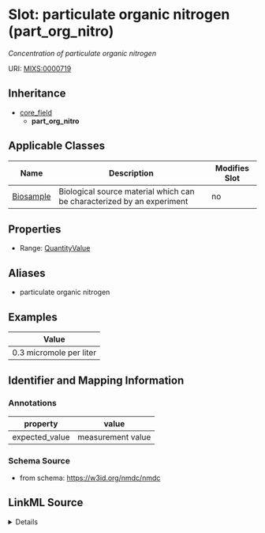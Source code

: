 # Slot: particulate organic nitrogen (part_org_nitro)


_Concentration of particulate organic nitrogen_



URI: [MIXS:0000719](https://w3id.org/mixs/0000719)




## Inheritance

* [core_field](core_field.md)
    * **part_org_nitro**





## Applicable Classes

| Name | Description | Modifies Slot |
| --- | --- | --- |
[Biosample](Biosample.md) | Biological source material which can be characterized by an experiment |  no  |







## Properties

* Range: [QuantityValue](QuantityValue.md)



## Aliases


* particulate organic nitrogen




## Examples

| Value |
| --- |
| 0.3 micromole per liter |

## Identifier and Mapping Information





### Annotations

| property | value |
| --- | --- |
| expected_value | measurement value || preferred_unit | microgram per liter, micromole per liter || occurrence | 1 |



### Schema Source


* from schema: https://w3id.org/nmdc/nmdc




## LinkML Source

<details>
```yaml
name: part_org_nitro
annotations:
  expected_value:
    tag: expected_value
    value: measurement value
  preferred_unit:
    tag: preferred_unit
    value: microgram per liter, micromole per liter
  occurrence:
    tag: occurrence
    value: '1'
description: Concentration of particulate organic nitrogen
title: particulate organic nitrogen
examples:
- value: 0.3 micromole per liter
from_schema: https://w3id.org/nmdc/nmdc
aliases:
- particulate organic nitrogen
rank: 1000
is_a: core field
slot_uri: MIXS:0000719
multivalued: false
alias: part_org_nitro
domain_of:
- Biosample
range: QuantityValue

```
</details>